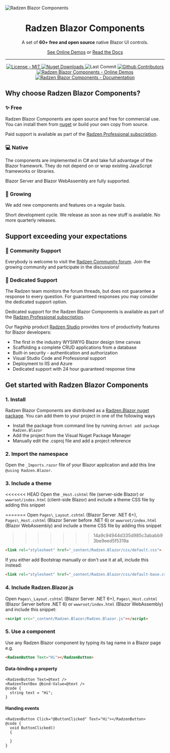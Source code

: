 ![Radzen Blazor Components](RadzenBlazorDemos/wwwroot/images/radzen-blazor-components.png)

<h1 align="center">
    Radzen Blazor Components
</h1>

<p align="center">
    A set of <strong>60+ free and open source</strong> native Blazor UI controls.
</p>

<div align="center">

[See Online Demos](https://blazor.radzen.com) or [Read the Docs](https://blazor.radzen.com/docs/)

</div>

---

<p align="center">
    <a href="https://github.com/radzenhq/radzen-blazor/blob/master/LICENSE">
        <img alt="License - MIT" src="https://img.shields.io/github/license/radzenhq/radzen-blazor?logo=github&style=for-the-badge" />
    </a>
    <a href="https://www.nuget.org/packages/Radzen.Blazor">
        <img alt="Nuget Downloads" src="https://img.shields.io/nuget/dt/Radzen.Blazor?color=%232694F9&label=nuget%20downloads&logo=nuget&style=for-the-badge" />
    </a>
    <img alt="Last Commit" src="https://img.shields.io/github/last-commit/radzenhq/radzen-blazor?logo=github&style=for-the-badge" />
    <a href="https://github.com/radzenhq/radzen-blazor/graphs/contributors">
        <img alt="Github Contributors" src="https://img.shields.io/github/contributors/radzenhq/radzen-blazor?logo=github&style=for-the-badge" />
    </a>
    <a href="https://blazor.radzen.com">
        <img alt="Radzen Blazor Components - Online Demos" src="https://img.shields.io/badge/demos-online-brightgreen?color=%232694F9&logo=blazor&style=for-the-badge" />
    </a>
    <a href="https://blazor.radzen.com/docs">
        <img alt="Radzen Blazor Components - Documentation" src="https://img.shields.io/badge/docs-online-brightgreen?color=%232694F9&logo=blazor&style=for-the-badge" />
    </a>
</p>

## Why choose Radzen Blazor Components?

### :sparkles: Free

Radzen Blazor Components are open source and free for commercial use. You can install them from [nuget](https://www.nuget.org/packages/Radzen.Blazor) or build your own copy from source.

Paid support is available as part of the [Radzen Professional subscription](https://www.radzen.com/pricing/).

### :computer: Native

The components are implemented in C# and take full advantage of the Blazor framework. They do not depend on or wrap existing JavaScript frameworks or libraries.

Blazor Server and Blazor WebAssembly are fully supported.

### :seedling: Growing

We add new components and features on a regular basis.

Short development cycle. We release as soon as new stuff is available. No more quarterly releases.

## Support exceeding your expectations

### :speech_balloon: Community Support

Everybody is welcome to visit the [Radzen Community forum](https://forum.radzen.com/). Join the growing community and participate in the discussions!

### :dart: Dedicated Support

The Radzen team monitors the forum threads, but does not guarantee a response to every question. For guaranteed responses you may consider the dedicated support option.

Dedicated support for the Radzen Blazor Components is available as part of the [Radzen Professional subscription](https://www.radzen.com/pricing/).

Our flagship product [Radzen Studio](https://www.radzen.com/features/) provides tons of productivity features for Blazor developers:

- The first in the industry WYSIWYG Blazor design time canvas
- Scaffolding a complete CRUD applications from a database
- Built-in security - authentication and authorization
- Visual Studio Code and Professional support
- Deployment to IIS and Azure
- Dedicated support with 24 hour guaranteed response time

## Get started with Radzen Blazor Components

### 1. Install

Radzen Blazor Components are distributed as a [Radzen.Blazor nuget package](https://www.nuget.org/packages/Radzen.Blazor). You can add them to your project in one of the following ways

- Install the package from command line by running `dotnet add package Radzen.Blazor`
- Add the project from the Visual Nuget Package Manager
- Manually edit the .csproj file and add a project reference

### 2. Import the namespace

Open the `_Imports.razor` file of your Blazor application and add this line `@using Radzen.Blazor`.

### 3. Include a theme

<<<<<<< HEAD
Open the `_Host.cshtml` file (server-side Blazor) or `wwwroot/index.html` (client-side Blazor) and include a theme CSS file by adding this snippet

=======
Open `Pages\_Layout.cshtml` (Blazor Server .NET 6+), `Pages\_Host.cshtml` (Blazor Server before .NET 6) or `wwwroot/index.html` (Blazor WebAssembly) and include a theme CSS file by adding this snippet 
>>>>>>> 14a9c94944d335d985c3ababb93be9eed5f5319a
```html
<link rel="stylesheet" href="_content/Radzen.Blazor/css/default.css">
```

If you either add Bootstrap manually or don't use it at all, include this instead:

```html
<link rel="stylesheet" href="_content/Radzen.Blazor/css/default-base.css">
```

### 4. Include Radzen.Blazor.js

Open `Pages\_Layout.cshtml` (Blazor Server .NET 6+), `Pages\_Host.cshtml` (Blazor Server before .NET 6) or `wwwroot/index.html` (Blazor WebAssembly) and include this snippet:

```html
<script src="_content/Radzen.Blazor/Radzen.Blazor.js"></script>
```

### 5. Use a component

Use any Radzen Blazor component by typing its tag name in a Blazor page e.g.

```html
<RadzenButton Text="Hi"></RadzenButton>
```

#### Data-binding a property

```razor
<RadzenButton Text=@text />
<RadzenTextBox @bind-Value=@text />
@code {
  string text = "Hi";
}
```

#### Handing events

```razor
<RadzenButton Click="@ButtonClicked" Text="Hi"></RadzenButton>
@code {
  void ButtonClicked()
  {

  }
}
```
